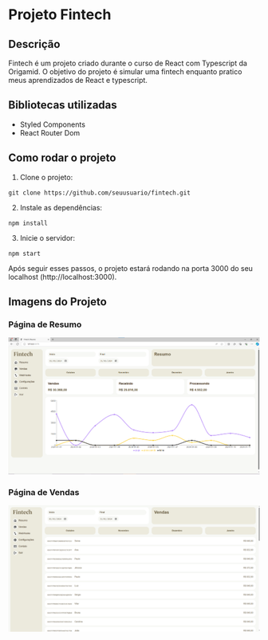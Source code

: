 # Projeto Fintech

## Descrição
Fintech é um projeto criado durante o curso de React com Typescript da Origamid. O objetivo do projeto é simular uma fintech enquanto pratico meus aprendizados de React e typescript.

## Bibliotecas utilizadas
- Styled Components
- React Router Dom

## Como rodar o projeto

1. Clone o projeto:
```
git clone https://github.com/seuusuario/fintech.git
```

2. Instale as dependências:
```
npm install
```

3. Inicie o servidor:
```
npm start
```

Após seguir esses passos, o projeto estará rodando na porta 3000 do seu localhost (http://localhost:3000).

## Imagens do Projeto

### Página de Resumo
![Página de Resumo](https://github.com/Mariano-SI/Fintech-Project-Origamid/blob/master/src/assets/fintech1.png?raw=true)

### Página de Vendas
![Página de Vendas](https://github.com/Mariano-SI/Fintech-Project-Origamid/blob/master/src/assets/Fintech2.png?raw=true)

